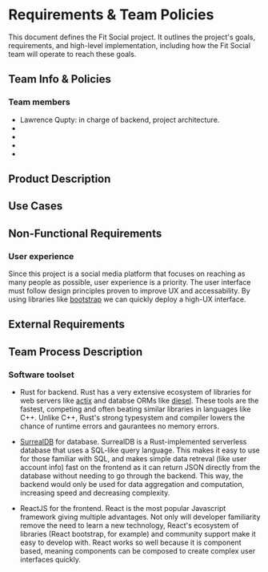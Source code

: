 # Requirements & Team Policies

This document defines the Fit Social project. It outlines the project's goals, requirements, and high-level implementation, including how the Fit Social team will operate to reach these goals.

## Team Info & Policies

### Team members

- Lawrence Qupty: in charge of backend, project architecture.
-
-
-
-

## Product Description

## Use Cases

## Non-Functional Requirements

### User experience

Since this project is a social media platform that focuses on reaching as many people as possible, user experience is a priority. The user interface must follow design principles proven to improve UX and accessability. By using libraries like [bootstrap](https://getbootstrap.com/) we can quickly deploy a high-UX interface.

## External Requirements

## Team Process Description

### Software toolset

- Rust for backend. Rust has a very extensive ecosystem of libraries for web servers like [actix](https://actix.rs/) and databse ORMs like [diesel](https://diesel.rs/). These tools are the fastest, competing and often beating similar libraries in languages like C++. Unlike C++, Rust's strong typesystem and compiler lowers the chance of runtime errors and gaurantees no memory errors.

- [SurrealDB](https://surrealdb.com/) for database. SurrealDB is a Rust-implemented serverless database that uses a SQL-like query language. This makes it easy to use for those familiar with SQL, and makes simple data retreval (like user account info) fast on the frontend as it can return JSON directly from the database without needing to go through the backend. This way, the backend would only be used for data aggregation and computation, increasing speed and decreasing complexity.

- ReactJS for the frontend. React is the most popular Javascript framework giving multiple advantages. Not only will developer familiarity remove the need to learn a new technology, React's ecosystem of libraries (React bootstrap, for example) and community support make it easy to develop with. React works so well because it is component based, meaning components can be composed to create complex user interfaces quickly.


